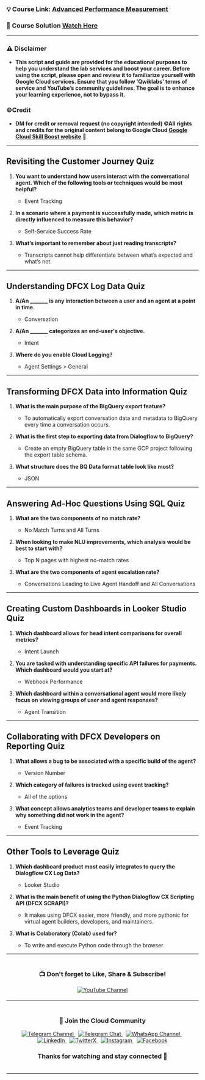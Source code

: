 
### 💡 Course Link: [Advanced Performance Measurement](https://www.cloudskillsboost.google/paths/371/course_templates/1099?utm_source=qwiklabs&utm_medium=lp&utm_campaign=arcade24)

### 🚀 Course Solution [Watch Here](https://youtu.be/LqNGCf6aCqo)

---

### ⚠️ Disclaimer
- **This script and guide are provided for  the educational purposes to help you understand the lab services and boost your career. Before using the script, please open and review it to familiarize yourself with Google Cloud services. Ensure that you follow 'Qwiklabs' terms of service and YouTube’s community guidelines. The goal is to enhance your learning experience, not to bypass it.**

### ©Credit
- **DM for credit or removal request (no copyright intended) ©All rights and credits for the original content belong to Google Cloud [Google Cloud Skill Boost website](https://www.cloudskillsboost.google/)** 🙏

---

## **Revisiting the Customer Journey Quiz**

1. **You want to understand how users interact with the conversational agent. Which of the following tools or techniques would be most helpful?**  
   - Event Tracking

2. **In a scenario where a payment is successfully made, which metric is directly influenced to measure this behavior?**  
   - Self-Service Success Rate

3. **What’s important to remember about just reading transcripts?**  
   - Transcripts cannot help differentiate between what’s expected and what’s not.

---

## **Understanding DFCX Log Data Quiz**

1. **A/An _______ is any interaction between a user and an agent at a point in time.**  
   - Conversation

2. **A/An _______ categorizes an end-user's objective.**  
   - Intent

3. **Where do you enable Cloud Logging?**  
   - Agent Settings > General

---

## **Transforming DFCX Data into Information Quiz**

1. **What is the main purpose of the BigQuery export feature?**  
   - To automatically export conversation data and metadata to BigQuery every time a conversation occurs.

2. **What is the first step to exporting data from Dialogflow to BigQuery?**  
   - Create an empty BigQuery table in the same GCP project following the export table schema.

3. **What structure does the BQ Data format table look like most?**  
   - JSON

---

## **Answering Ad-Hoc Questions Using SQL Quiz**

1. **What are the two components of no match rate?**  
   - No Match Turns and All Turns

2. **When looking to make NLU improvements, which analysis would be best to start with?**  
   - Top N pages with highest no-match rates

3. **What are the two components of agent escalation rate?**  
   - Conversations Leading to Live Agent Handoff and All Conversations

---

## **Creating Custom Dashboards in Looker Studio Quiz**

1. **Which dashboard allows for head intent comparisons for overall metrics?**  
   - Intent Launch

2. **You are tasked with understanding specific API failures for payments. Which dashboard would you start at?**  
   - Webhook Performance

3. **Which dashboard within a conversational agent would more likely focus on viewing groups of user and agent responses?**  
   - Agent Transition

---

## **Collaborating with DFCX Developers on Reporting Quiz**

1. **What allows a bug to be associated with a specific build of the agent?**  
   - Version Number

2. **Which category of failures is tracked using event tracking?**  
   - All of the options

3. **What concept allows analytics teams and developer teams to explain why something did not work in the agent?**  
   - Event Tracking

---

## **Other Tools to Leverage Quiz**

1. **Which dashboard product most easily integrates to query the Dialogflow CX Log Data?**  
   - Looker Studio

2. **What is the main benefit of using the Python Dialogflow CX Scripting API (DFCX SCRAPI)?**  
   - It makes using DFCX easier, more friendly, and more pythonic for virtual agent builders, developers, and maintainers.

3. **What is Colaboratory (Colab) used for?**  
   - To write and execute Python code through the browser


---

<div align="center" style="padding: 5px;">
  <h3>📺 Don't forget to Like, Share & Subscribe!</h3>

  <a href="https://www.youtube.com/@techcps">
    <img src="https://img.shields.io/badge/YouTube-TechCPS-FF0000?style=for-the-badge&logo=youtube&logoColor=white" alt="YouTube Channel">
  </a>
</div>

---

<div align="center" style="padding: 5px;">
  <h3>📱 Join the Cloud Community</h3>

  <a href="https://t.me/Techcps">
    <img src="https://img.shields.io/badge/Telegram_Channel-0088cc?style=for-the-badge&logo=telegram&logoColor=white" alt="Telegram Channel">
  </a>
  &nbsp;
  <a href="https://t.me/Techcpschat">
    <img src="https://img.shields.io/badge/Telegram_Chat-0088cc?style=for-the-badge&logo=telegram&logoColor=white" alt="Telegram Chat">
  </a>
  &nbsp;
  <a href="https://whatsapp.com/channel/0029Va9nne147XeIFkXYv71A">
    <img src="https://img.shields.io/badge/WhatsApp_Channel-25D366?style=for-the-badge&logo=whatsapp&logoColor=white" alt="WhatsApp Channel">
  </a>
  &nbsp;
  <a href="https://www.linkedin.com/company/techcps/">
    <img src="https://img.shields.io/badge/LinkedIn-TechCPS-0077B5?style=for-the-badge&logo=linkedin&logoColor=white" alt="LinkedIn">
  </a>
  &nbsp;
  <a href="https://twitter.com/Techcps_/">
    <img src="https://img.shields.io/badge/TwitterX-TechCPS-000000?style=for-the-badge&logo=x&logoColor=white" alt="TwitterX">
  </a>
  &nbsp;
  <a href="https://instagram.com/techcps/">
    <img src="https://img.shields.io/badge/Instagram-TechCPS-E4405F?style=for-the-badge&logo=instagram&logoColor=white" alt="Instagram">
  </a>
  &nbsp;
  <a href="https://facebook.com/techcps/">
    <img src="https://img.shields.io/badge/Facebook-TechCPS-1877F2?style=for-the-badge&logo=facebook&logoColor=white" alt="Facebook">
  </a>

  <h3>Thanks for watching and stay connected 🙂</h3>
</div>

---
